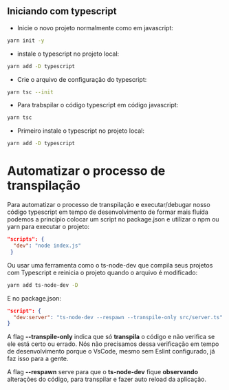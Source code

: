 ## Iniciando com typescript

* Inicie o novo projeto normalmente como em javascript:
```bash
yarn init -y
```
* instale o typescript no projeto local:
```bash
yarn add -D typescript
```
* Crie o arquivo de configuração do typescript:
```bash
yarn tsc --init
```
* Para trabspilar o código typescript em código javascript:
```bash
yarn tsc
```
* Primeiro instale o typescript no projeto local:
```bash
yarn add -D typescript
```

# Automatizar o processo de transpilação

Para automatizar o processo de transpilação e executar/debugar nosso código typescript em tempo de desenvolvimento de formar mais fluída podemos a princípio colocar um script no package.json e utilizar o npm ou yarn para executar o projeto: 
```json
"scripts": { 
  "dev": "node index.js" 
 }
 ```
 Ou usar uma ferramenta como o ts-node-dev que compila seus projetos com Typescript e reinicia o projeto quando o arquivo é modificado:
 ```bash
 yarn add ts-node-dev -D
 ```
 E no package.json:
 ```json
 "script": {
   "dev:server": "ts-node-dev --respawn --transpile-only src/server.ts"
 }
 ```
 A flag **--transpile-only** indica que só **transpila** o código e não verifica se ele está certo ou errado. Nós não precisamos dessa verificação em tempo de desenvolvimento porque o VsCode, mesmo sem Eslint configurado, já faz isso para a gente.

A flag **--respawn** serve para que o **ts-node-dev** fique **observando** alterações do código, para transpilar e fazer auto reload da aplicação.